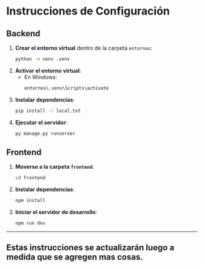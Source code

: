 #  Instrucciones de Configuración

##  Backend
1. **Crear el entorno virtual** dentro de la carpeta `entornos`:
   ```sh
   python -m venv .venv
   ```
2. **Activar el entorno virtual**:
   - En Windows:
     ```sh
     entornos\.venv\Scripts\activate
     ```
3. **Instalar dependencias**:
   ```sh
   pip install -r local.txt
   ```
4. **Ejecutar el servidor**:
   ```sh
   py manage.py runserver
   ```

##  Frontend
1. **Moverse a la carpeta `frontend`**:
   ```sh
   cd frontend
   ```
2. **Instalar dependencias**:
   ```sh
   npm install
   ```
3. **Iniciar el servidor de desarrollo**:
   ```sh
   npm run dev
   ```

---

##   **Estas instrucciones se actualizarán luego a medida que se agregen mas cosas.** 
